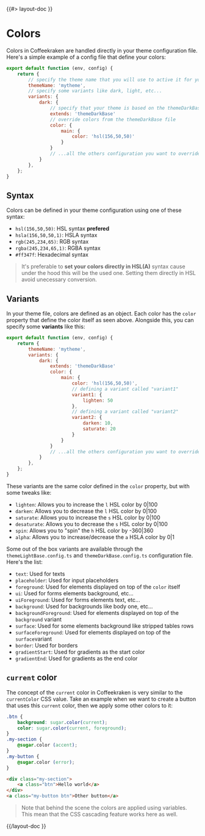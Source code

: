 <!--
/**
 * @name            Colors
 * @namespace       doc.css
 * @type            Markdown
 * @platform        md
 * @status          stable
 * @menu            Documentation / CSS           /doc/css/colors
 *
 * @since           2.0.0
 * @author    Olivier Bossel <olivier.bossel@gmail.com> (https://coffeekraken.io)
 */
-->

{{#> layout-doc }}

# Colors

Colors in Coffeekraken are handled directly in your theme configuration file.
Here's a simple example of a config file that define your colors:

```js
export default function (env, config) {
    return {
        // specify the theme name that you will use to active it for your website
        themeName: 'mytheme',
        // specify some variants like dark, light, etc...
        variants: {
            dark: {
                // specify that your theme is based on the themeDarkBase (optional)
                extends: 'themeDarkBase'
                // override colors from the themeDarkBase file
                color: {
                    main: {
                        color: 'hsl(156,50,50)'
                    }
                }
                // ...all the others configuration you want to override from themeDarkBase
            }
        },
    };
}
```

## Syntax

Colors can be defined in your theme configuration using one of these syntax:

-   `hsl(156,50,50)`: HSL syntax **prefered**
-   `hsla(156,50,50,1)`: HSLA syntax
-   `rgb(245,234,65)`: RGB syntax
-   `rgba(245,234,65,1)`: RGBA syntax
-   `#ff347f`: Hexadecimal syntax

> It's preferable to **set your colors directly in HSL(A)** syntax cause under the hood this will be the used one. Setting them directly in HSL avoid unecessary conversion.

## Variants

In your theme file, colors are defined as an object. Each color has the `color` property that define the color itself as seen above. Alongside this, you can specify some **variants** like this:

```js
export default function (env, config) {
    return {
        themeName: 'mytheme',
        variants: {
            dark: {
                extends: 'themeDarkBase'
                color: {
                    main: {
                        color: 'hsl(156,50,50)',
                        // defining a variant called "variant1"
                        variant1: {
                            lighten: 50
                        },
                        // defining a variant called "variant2"
                        variant2: {
                            darken: 10,
                            saturate: 20
                        }
                    }
                }
                // ...all the others configuration you want to override from themeDarkBase
            }
        },
    };
}
```

These variants are the same color defined in the `color` property, but with some tweaks like:

-   `lighten`: Allows you to increase the `l` HSL color by 0|100
-   `darken`: Allows you to decrease the `l` HSL color by 0|100
-   `saturate`: Allows you to increase the `s` HSL color by 0|100
-   `desaturate`: Allows you to decrease the `s` HSL color by 0|100
-   `spin`: Allows you to "spin" the `h` HSL color by -360|360
-   `alpha`: Allows you to increase/decrease the `a` HSLA color by 0|1

Some out of the box variants are available through the `themeLightBase.config.ts` and `themeDarkBase.config.ts` configuration file. Here's the list:

-   `text`: Used for texts
-   `placeholder`: Used for input placeholders
-   `foreground`: Used for elements displayed on top of the `color` itself
-   `ui`: Used for forms elements background, etc...
-   `uiForeground`: Used for forms elements text, etc...
-   `background`: Used for backgrounds like body one, etc...
-   `backgroundForeground`: Used for elements displayed on top of the `background` variant
-   `surface`: Used for some elements background like stripped tables rows
-   `surfaceForeground`: Used for elements displayed on top of the `surface`variant
-   `border`: Used for borders
-   `gradientStart`: Used for gradients as the start color
-   `gradientEnd`: Used for gradients as the end color

## `current` color

The concept of the `current` color in Coffeekraken is very similar to the `currentColor` CSS value.
Take an example when we want to create a button that uses this `current` color, then we apply some other colors to it:

```css
.btn {
    background: sugar.color(current);
    color: sugar.color(current, foreground);
}
.my-section {
    @sugar.color (accent);
}
.my-button {
    @sugar.color (error);
}
```

```html
<div class="my-section">
    <a class="btn">Hello world</a>
</div>
<a class="my-button btn">Other button</a>
```

> Note that behind the scene the colors are applied using variables. This mean that the CSS cascading feature works here as well.

{{/layout-doc }}
